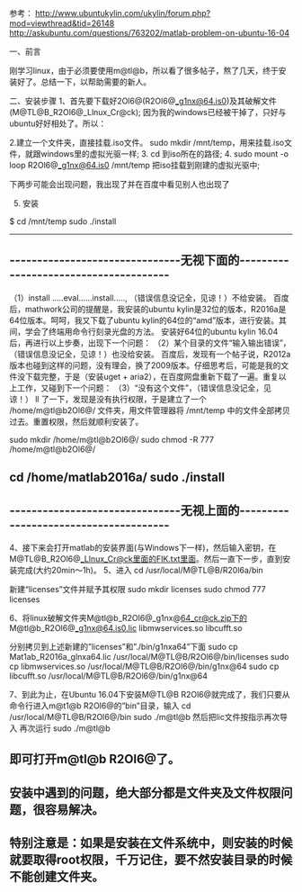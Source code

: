 参考：
http://www.ubuntukylin.com/ukylin/forum.php?mod=viewthread&tid=26148
http://askubuntu.com/questions/763202/matlab-problem-on-ubuntu-16-04

一、前言

刚学习linux，由于必须要使用m@tl@b，所以看了很多帖子，熬了几天，终于安装好了。总结一下，以帮助需要的新人。

二、安装步骤
1、首先要下载好2Ol6@(R2Ol6@_g1nx@64.is0)及其破解文件(M@TL@B_R2Ol6@_Llnux_Cr@ck);
因为我的windows已经被干掉了，只好与ubuntu好好相处了。所以：

2.建立一个文件夹，直接挂载.iso文件。
sudo mkdir /mnt/temp，用来挂载.iso文件，就跟windows里的虚拟光驱一样;
3. cd 到iso所在的路径;
4. sudo mount -o loop R2Ol6@_g1nx@64.is0 /mnt/temp  把iso挂载到刚建的虚拟光驱中;

下两步可能会出现问题，我出现了并在百度中看见别人也出现了

5. 安装

  $ cd /mnt/temp
  sudo ./install

-----------------------------------------------------------------------------
-------------------------------无视下面的--------------------------------------
-----------------------------------------------------------------------------
（1）install .....eval......install.....,  （错误信息没记全，见谅！）不给安装。
百度后，mathwork公司的提醒是，我安装的ubuntu kylin是32位的版本，R2016a是64位版本。呵呵，我又下载了ubuntu kylin的64位的“amd”版本，进行安装。其间，学会了终端用命令行刻录光盘的方法。
安装好64位的ubuntu kylin 16.04后，再进行以上步奏，出现下一个问题：
（2）某个目录的文件“输入输出错误”，（错误信息没记全，见谅！）也没给安装。
百度后，发现有一个帖子说，R2012a版本也碰到这样的问题，没有理会，换了2009版本。仔细思考后，可能是我的文件没下载完整，于是（安装uget + aria2），在百度网盘重新下载了一遍。重复以上工作，又碰到下一个问题：
（3）“没有这个文件”，（错误信息没记全，见谅！）
ll 了一下，发现是没有执行权限，于是建立了一个 /home/m@tl@b2Ol6@/ 文件夹，用文件管理器将 /mnt/temp 中的文件全部拷贝过去。重置权限，然后就顺利安装了。

sudo mkdir /home/m@tl@b2Ol6@/
sudo chmod -R 777 /home/m@tl@b2Ol6@/

cd /home/matlab2016a/
sudo ./install
-----------------------------------------------------------------------------
-------------------------------无视上面的--------------------------------------
-----------------------------------------------------------------------------
4、接下来会打开matlab的安装界面(与Windows下一样)，然后输入密钥，在M@TL@B_R2Ol6@_Llnux_Cr@ck里面的FIK.txt里面。然后一直下一步，直到安装完成(大约20min～1h)。
5、进入
  cd /usr/local/M@TL@B/R20l6a/bin

新建“licenses”文件并赋予其权限
  sudo mkdir licenses
  sudo chmod 777 licenses

6、将linux破解文件夹M@tl@b_R2Ol6@_g1nx@64_cr@ck.zip下的
M@tl@b_R2Ol6@_g1nx@64.is0.lic
libmwservices.so
libcufft.so

分别拷贝到上述新建的”licenses”和”./bin/g1nxa64”下面 
  sudo cp Mat1ab_R2016a_glnxa64.lic /usr/local/M@TL@B/R2Ol6@/bin/licenses 
  sudo cp libmwservices.so /usr/local/M@TL@B/R2Ol6@/bin/g1nx@64 
  sudo cp libcufft.so /usr/local/M@TL@B/R2Ol6@/bin/g1nx@64

7、到此为止，在Ubuntu 16.04下安装M@TL@B R2Ol6@就完成了，我们只要从命令行进入m@t1@b R2Ol6@的”bin”目录，输入
  cd /usr/local/M@TL@B/R2Ol6@/bin
  sudo ./m@tl@b
然后把lic文件按指示再次导入
再次运行 sudo ./m@tl@b

即可打开m@tl@b R2Ol6@了。
-------------------------------------------------------------------------------------------------------------------
安装中遇到的问题，绝大部分都是文件夹及文件权限问题，很容易解决。
---------------------------------------------------------------------------------------------------------------------
特别注意是：如果是安装在文件系统中，则安装的时候就要取得root权限，千万记住，要不然安装目录的时候不能创建文件夹。
----------------------------------------------------------------------------------------------

